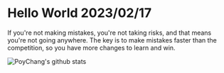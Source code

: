 # Hello World 2023/02/17

If you're not making mistakes, you're not taking risks, and that means you're not going anywhere. The key is to make mistakes faster than the competition, so you have more changes to learn and win.

![PoyChang's github stats](https://github-readme-stats.vercel.app/api?username=poychang&show_icons=true&theme=dracula)
